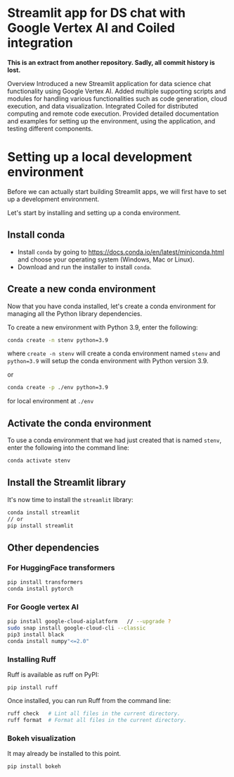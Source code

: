 # Streamlit app for DS chat with Google Vertex AI and Coiled integration

**This is an extract from another repository. Sadly, all commit history is lost.**

Overview
Introduced a new Streamlit application for data science chat functionality using Google Vertex AI.
Added multiple supporting scripts and modules for handling various functionalities such as code generation, cloud execution, and data visualization.
Integrated Coiled for distributed computing and remote code execution.
Provided detailed documentation and examples for setting up the environment, using the application, and testing different components.


# Setting up a local development environment

Before we can actually start building Streamlit apps, we will first have to set up a development environment.

Let's start by installing and setting up a conda environment.

## **Install conda**
- Install `conda` by going to https://docs.conda.io/en/latest/miniconda.html and choose your operating system (Windows, Mac or Linux). 
- Download and run the installer to install `conda`.

## **Create a new conda environment**
Now that you have conda installed, let's create a conda environment for managing all the Python library dependencies.

To create a new environment with Python 3.9, enter the following:
```bash
conda create -n stenv python=3.9
```
where `create -n stenv` will create a conda environment named `stenv` and `python=3.9` will setup the conda environment with Python version 3.9.

or

```bash
conda create -p ./env python=3.9
```
for local environment at `./env`


## **Activate the conda environment**

To use a conda environment that we had just created that is named `stenv`, enter the following into the command line:

```bash
conda activate stenv
```

## **Install the Streamlit library**

It's now time to install the `streamlit` library:
```bash
conda install streamlit
// or
pip install streamlit
```


## Other dependencies

### For HuggingFace transformers

```bash
pip install transformers
conda install pytorch
```

### For Google vertex AI

```bash
pip install google-cloud-aiplatform   // --upgrade ?
sudo snap install google-cloud-cli --classic
pip3 install black
conda install numpy"<=2.0"
```


### Installing Ruff
Ruff is available as ruff on PyPI:

```
pip install ruff
```

Once installed, you can run Ruff from the command line:

```bash
ruff check   # Lint all files in the current directory.
ruff format  # Format all files in the current directory.
```

### Bokeh visualization

It may already be installed to this point.

```bash
pip install bokeh
```

